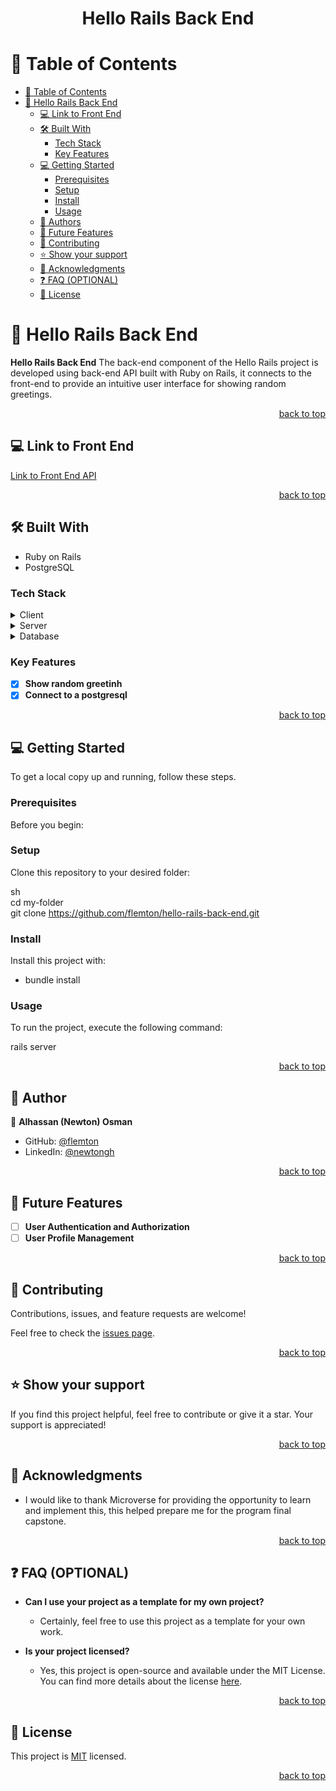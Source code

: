 <div align="center">

<a name="readme-top"></a>

  <h1><b>Hello Rails Back End</b></h1>

</div>

# 📗 Table of Contents

- [📗 Table of Contents](#-table-of-contents)
- [📖 Hello Rails Back End ](#-hello-rails-back-end-)
    - [💻 Link to Front End ](#-link-to-front-end-)
    - [🛠 Built With ](#-built-with-)
        - [Tech Stack ](#tech-stack-)
        - [Key Features ](#key-features-)
    - [💻 Getting Started ](#-getting-started-)
        - [Prerequisites](#prerequisites)
        - [Setup](#setup)
        - [Install](#install)
        - [Usage](#usage)
    - [👥 Authors ](#-authors-)
    - [🔭 Future Features ](#-future-features-)
    - [🤝 Contributing ](#-contributing-)
    - [⭐️ Show your support ](#️-show-your-support-)
    - [🙏 Acknowledgments ](#-acknowledgments-)
    - [❓ FAQ (OPTIONAL) ](#-faq-optional-)
    - [📝 License ](#-license-)
# 📖 Hello Rails Back End <a name="about-project"></a>

**Hello Rails Back End** The back-end component of the Hello Rails project is developed using back-end API built with Ruby on Rails, it connects to the front-end to provide an intuitive user interface for showing random greetings.

<p align="right"\><a href="#readme-top"\>back to top</a></p>


## 💻 Link to Front End <a name="link-to-back-end"></a>

[Link to Front End API](https://github.com/flemton/hello-rails-front-end)

<p align="right"\><a href="#readme-top"\>back to top</a></p>

## 🛠 Built With <a name="built-with"></a>
- Ruby on Rails
- PostgreSQL
### Tech Stack <a name="tech-stack"></a>

<details>
  <summary>Client</summary>
  <ul>
    <li><a href="https://expressjs.com](https://rubyonrails.org/">Ruby on Rails</a></li>
  </ul>
</details>

<details>
  <summary>Server</summary>
  <ul>
    <li><a href="https://expressjs.com](https://rubyonrails.org/">Ruby on Rails</a></li>
  </ul>
</details>

<details>
<summary>Database</summary>
  <ul>
    <li><a href="https://www.postgresql.org/">PostgreSQL</a></li>
  </ul>
</details>

### Key Features <a name="key-features"></a>

- [x] **Show random greetinh**
- [x] **Connect to a postgresql**

<p align="right"\><a href="#readme-top"\>back to top</a></p>

## 💻 Getting Started <a name="getting-started"></a>

To get a local copy up and running, follow these steps.

### Prerequisites

Before you begin:

### Setup

Clone this repository to your desired folder:

sh <br>
cd my-folder <br>
git clone https://github.com/flemton/hello-rails-back-end.git

### Install

Install this project with:

- bundle install

### Usage

To run the project, execute the following command:

rails server

<p align="right"><a href="#readme-top">back to top</a></p>

## 👥 Author <a name="authors"></a>

👤 **Alhassan (Newton) Osman**

- GitHub: [@flemton](https://github.com/flemton)
- LinkedIn: [@newtongh](https://www.linkedin.com/in/newtongh/)

<p align="right"\><a href="#readme-top"\>back to top</a></p>

## 🔭 Future Features <a name="future-features"></a>

- [ ] **User Authentication and Authorization**
- [ ] **User Profile Management**

<p align="right"\><a href="#readme-top"\>back to top</a></p>

## 🤝 Contributing <a name="contributing"></a>

Contributions, issues, and feature requests are welcome!

Feel free to check the [issues page](https://github.com/flemton/hello-rails-back-end/issues).

<p align="right"\><a href="#readme-top"\>back to top</a></p>

## ⭐️ Show your support <a name="support"></a>

If you find this project helpful, feel free to contribute or give it a star. Your support is appreciated!

<p align="right"\><a href="#readme-top"\>back to top</a></p>

## 🙏 Acknowledgments <a name="acknowledgments"></a>

- I would like to thank Microverse for providing the opportunity to learn and implement this, this helped prepare me for the program final capstone.

<p align="right"\><a href="#readme-top"\>back to top</a></p>

## ❓ FAQ (OPTIONAL) <a name="faq"></a>

- **Can I use your project as a template for my own project?**

    - Certainly, feel free to use this project as a template for your own work.

- **Is your project licensed?**

    - Yes, this project is open-source and available under the MIT License. You can find more details about the license [here](LICENSE).

<p align="right"\><a href="#readme-top"\>back to top</a></p>

## 📝 License <a name="license"></a>

This project is [MIT](./LICENSE) licensed.

<p align="right"\><a href="#readme-top"\>back to top</a></p>
